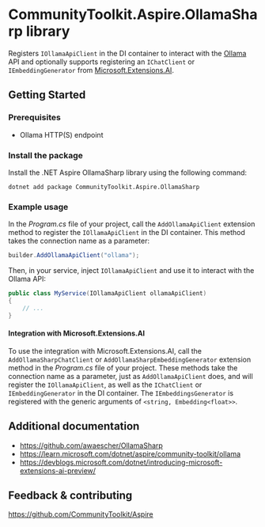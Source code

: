 # CommunityToolkit.Aspire.OllamaSharp library

Registers `IOllamaApiClient` in the DI container to interact with the [Ollama](https://ollama.com) API and optionally supports registering an `IChatClient` or `IEmbeddingGenerator` from [Microsoft.Extensions.AI](https://devblogs.microsoft.com/dotnet/introducing-microsoft-extensions-ai-preview/).

## Getting Started

### Prerequisites

-   Ollama HTTP(S) endpoint

### Install the package

Install the .NET Aspire OllamaSharp library using the following command:

```dotnetcli
dotnet add package CommunityToolkit.Aspire.OllamaSharp
```

### Example usage

In the _Program.cs_ file of your project, call the `AddOllamaApiClient` extension method to register the `IOllamaApiClient` in the DI container. This method takes the connection name as a parameter:

```csharp
builder.AddOllamaApiClient("ollama");
```

Then, in your service, inject `IOllamaApiClient` and use it to interact with the Ollama API:

```csharp
public class MyService(IOllamaApiClient ollamaApiClient)
{
    // ...
}
```

#### Integration with Microsoft.Extensions.AI

To use the integration with Microsoft.Extensions.AI, call the `AddOllamaSharpChatClient` or `AddOllamaSharpEmbeddingGenerator` extension method in the _Program.cs_ file of your project. These methods take the connection name as a parameter, just as `AddOllamaApiClient` does, and will register the `IOllamaApiClient`, as well as the `IChatClient` or `IEmbeddingGenerator` in the DI container. The `IEmbeddingsGenerator` is registered with the generic arguments of `<string, Embedding<float>>`.

## Additional documentation

-   https://github.com/awaescher/OllamaSharp
-   https://learn.microsoft.com/dotnet/aspire/community-toolkit/ollama
-   https://devblogs.microsoft.com/dotnet/introducing-microsoft-extensions-ai-preview/

## Feedback & contributing

https://github.com/CommunityToolkit/Aspire
